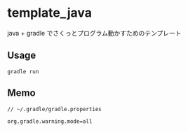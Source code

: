 # template_java

java + gradle でさくっとプログラム動かすためのテンプレート

## Usage

```
gradle run
```

## Memo

```
// ~/.gradle/gradle.properties

org.gradle.warning.mode=all
```

